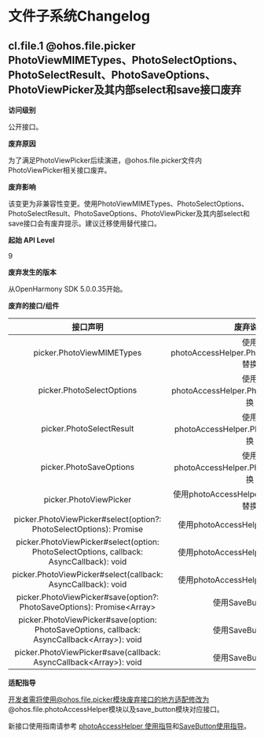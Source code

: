 # 文件子系统Changelog

## cl.file.1 @ohos.file.picker PhotoViewMIMETypes、PhotoSelectOptions、PhotoSelectResult、PhotoSaveOptions、PhotoViewPicker及其内部select和save接口废弃

**访问级别**

公开接口。

**废弃原因**

为了满足PhotoViewPicker后续演进，@ohos.file.picker文件内PhotoViewPicker相关接口废弃。

**废弃影响**

该变更为非兼容性变更。使用PhotoViewMIMETypes、PhotoSelectOptions、PhotoSelectResult、PhotoSaveOptions、PhotoViewPicker及其内部select和save接口会有废弃提示。建议迁移使用替代接口。

**起始 API Level**

9

**废弃发生的版本**

从OpenHarmony SDK 5.0.0.35开始。

**废弃的接口/组件**

|            接口声明            |               废弃说明               |           代替接口            |
| :----------------------------: | :----------------------------------: | :---------------------------: |
| picker.PhotoViewMIMETypes | 使用photoAccessHelper.PhotoViewMIMETypes替换 | photoAccessHelper.PhotoViewMIMETypes |
| picker.PhotoSelectOptions | 使用photoAccessHelper.PhotoSelectOptions替换 | photoAccessHelper.PhotoSelectOptions |
| picker.PhotoSelectResult | 使用photoAccessHelper.PhotoSelectResult替换 | photoAccessHelper.PhotoSelectResult |
| picker.PhotoSaveOptions | 使用photoAccessHelper.PhotoSaveOptions替换 | photoAccessHelper.PhotoSaveOptions |
| picker.PhotoViewPicker | 使用photoAccessHelper.PhotoViewPicker替换 | photoAccessHelper.PhotoViewPicker |
| picker.PhotoViewPicker#select(option?: PhotoSelectOptions): Promise<PhotoSelectResult> | 使用photoAccessHelper中替代接口替换 | photoAccessHelper.PhotoViewPicker#select(option?: PhotoSelectOptions): Promise<PhotoSelectResult> |
| picker.PhotoViewPicker#select(option: PhotoSelectOptions, callback: AsyncCallback<PhotoSelectResult>): void | 使用photoAccessHelper中替代接口替换 | photoAccessHelper.PhotoViewPicker#select(option: PhotoSelectOptions, callback: AsyncCallback<PhotoSelectResult>): void |
| picker.PhotoViewPicker#select(callback: AsyncCallback<PhotoSelectResult>): void | 使用photoAccessHelper中替代接口替换 | photoAccessHelper.PhotoViewPicker#select(callback: AsyncCallback<PhotoSelectResult>): void |
| picker.PhotoViewPicker#save(option?: PhotoSaveOptions): Promise<Array<string>> | 使用SaveButton替换 | SaveButton |
| picker.PhotoViewPicker#save(option: PhotoSaveOptions, callback: AsyncCallback<Array<string>>): void | 使用SaveButton替换 | SaveButton |
| picker.PhotoViewPicker#save(callback: AsyncCallback<Array<string>>): void | 使用SaveButton替换 | SaveButton |


**适配指导**

开发者需将使用@ohos.file.picker模块废弃接口的地方适配修改为@ohos.file.photoAccessHelper模块以及save_button模块对应接口。

新接口使用指南请参考 [photoAccessHelper 使用指导](../../../application-dev/reference/apis-media-library-kit/js-apis-photoAccessHelper.md)和[SaveButton使用指导](../../../application-dev/reference/apis-arkui/arkui-ts/ts-security-components-savebutton.md)。